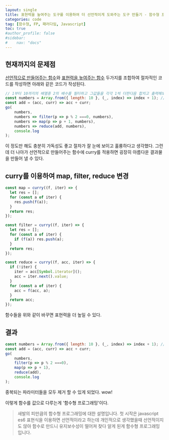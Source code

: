 ```yaml
---
layout: single
title: 표현력을 높여주는 도구를 이용하여 더 선언적이게 도와주는 도구 만들기 - 함수형 프로그래밍
categories: code
tag: [함수형, FP, 패러다임, Javascript]
toc: true
#author_profile: false
#sidebar:
#    nav: "docs"
---
```


## 현재까지의 문제점
[선언적으로 만들어주는 함수](2024-02-29-code_js선언형프로그래밍(2).md)와
[표현력을 높여주는 함수](2024-03-05-code_js선언형프로그래밍(4).md) 두가지를 조합하여 절차적인 코드를 작성하면 아래와 같은 코드가 작성된다.

```javascript
// 1부터 10까지의 배열중 2의 배수를 필터하고 그값들을 각각 1씩 더한다음 합치고 출력해보자.
const numbers = Array.from({ length: 10 }, (_, index) => index + 1); // 1부터 10까지의 배열 생성
const add = (acc, curr) => acc + curr;
go(
    numbers,
    numbers => filter(p => p % 2 ===0, numbers),
    numbers => map(p => p + 1, numbers),
    numbers => reduce(add, numbers),
    console.log
);
```

이 정도만 해도 충분히 가독성도 좋고 절차가 잘 눈에 보이고 훌륭하다고 생각했다. 그런데 더 나아가 선언적으로 만들어주는 함수에 curry를 적용하면 굉장히 아름다운 결과물을 만들어 낼 수 있다.

## curry를 이용하여 map, filter, reduce 변경
```javascript
const map = curry((f, iter) => {
  let res = [];
  for (const a of iter) {
    res.push(f(a));
  }
  return res;
});

const filter = curry((f, iter) => {
  let res = [];
  for (const a of iter) {
    if (f(a)) res.push(a);
  }
  return res;
});

const reduce = curry((f, acc, iter) => {
  if (!iter) {
    iter = acc[Symbol.iterator]();
    acc = iter.next().value;
  }
  for (const a of iter) {
    acc = f(acc, a);
  }
  return acc;
});
```

함수들을 위와 같이 바꾸면 표현력을 더 높일 수 있다.

## 결과
```javascript
const numbers = Array.from({ length: 10 }, (_, index) => index + 1); // 1부터 10까지의 배열 생성
const add = (acc, curr) => acc + curr;
go(
    numbers,
    filter(p => p % 2 ===0),
    map(p => p + 1),
    reduce(add),
    console.log
);
```
중복되는 파라미터들을 모두 제거 할 수 있게 되었다. wow!

이렇게 함수를 값으로 다루는게 '함수형 프로그래밍'이다.

> 새발의 피만큼의 함수형 프로그래밍에 대한 설명입니다. 
첫 시작은 javascript es6 표현식을 이용하면 선언적이라고 하는데 
개인적으로 생각했을때 선언적이지도 않아 함수로 만드니 유지보수성이 떨어져 찾다 알게 된게 함수형 프로그래밍입니다.